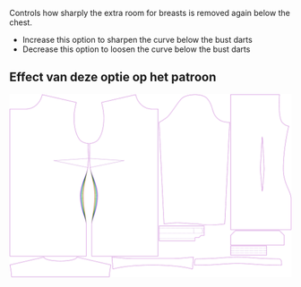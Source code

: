 
Controls how sharply the extra room for breasts is removed again below the chest.

- Increase this option to sharpen the curve below the bust darts
- Decrease this option to loosen the curve below the bust darts


## Effect van deze optie op het patroon
![This image shows the effect of this option by superimposing several variants that have a different value for this option](simone_contour_sample.svg "Effect of this option on the pattern")
